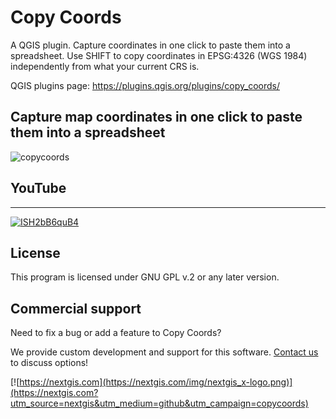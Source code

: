 # Copy Coords

A QGIS plugin. Capture coordinates in one click to paste them into a spreadsheet. Use SHIFT to copy coordinates in EPSG:4326 (WGS 1984) independently from what your current CRS is.

QGIS plugins page: https://plugins.qgis.org/plugins/copy_coords/ 


## Capture map coordinates in one click to paste them into a spreadsheet

![copycoords](https://github.com/nextgis/qgis_copy_coords/assets/101568545/36d816e1-0eca-4c07-843e-929c82cac789)


## YouTube
-------------
[![ISH2bB6quB4](https://github.com/nextgis/qgis_copy_coords/assets/101568545/2c899cfa-347c-4caa-844b-7ad81d2d3742)](https://youtu.be/ISH2bB6quB4)


License
-------------
This program is licensed under GNU GPL v.2 or any later version.

Commercial support
------------------
Need to fix a bug or add a feature to Copy Coords? 

We provide custom development and support for this software. [Contact us](https://nextgis.com/contact/?utm_source=nextgis&utm_medium=github&utm_campaign=copycoords) to discuss options!


[![https://nextgis.com](https://nextgis.com/img/nextgis_x-logo.png)](https://nextgis.com?utm_source=nextgis&utm_medium=github&utm_campaign=copycoords)
